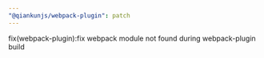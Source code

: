 ```yaml
---
"@qiankunjs/webpack-plugin": patch
---
```


fix(webpack-plugin):fix webpack module not found during webpack-plugin build
